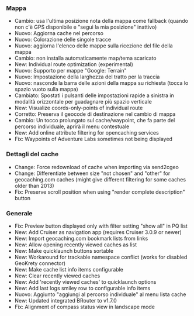 ### Mappa
- Cambio: usa l'ultima posizione nota della mappa come fallback (quando non c'è GPS disponibile e "segui la mia posizione" inattivo)
- Nuovo: Aggiorna cache nel percorso
- Nuovo: Colorazione delle singole tracce
- Nuovo: aggiorna l'elenco delle mappe sulla ricezione del file della mappa
- Cambio: non installa automaticamente map/tema scaricato
- New: Individual route optimization (experimental)
- Nuovo: Supporto per mappe "Google: Terrain"
- Nuovo: Impostazione della larghezza del tratto per la traccia
- Nuovo: nasconde la barra delle azioni della mappa su richiesta (tocca lo spazio vuoto sulla mappa)
- Cambiato: Spostati i pulsanti delle impostazioni rapide a sinistra in modalità orizzontale per guadagnare più spazio verticale
- New: Visualize coords-only-points of individual route
- Corretto: Preserva il geocode di destinazione nel cambio di mappa
- Cambio: Un tocco prolungato sul cache/waypoint, che fa parte del percorso individuale, aprirà il menu contestuale
- New: Add online attribute filtering for opencaching services
- Fix: Waypoints of Adventure Labs sometimes not being displayed

### Dettagli del cache
- Change: Force redownload of cache when importing via send2cgeo
- Change: Differentiate between size "not chosen" and "other" for geocaching.com caches (might give different filtering for some caches older than 2013)
- Fix: Preserve scroll position when using "render complete description" button

### Generale
- Fix: Preview button displayed only with filter setting "show all" in PQ list
- New: Add Cruiser as navigation app (requires Cruiser 3.0.9 or newer)
- New: Import geocaching.com bookmark lists from links
- New: Allow opening recently viewed caches as list
- New: Make quicklaunch buttons sortable
- New: Workaround for trackable namespace conflict (works for disabled GeoKrety connector)
- New: Make cache list info items configurable
- New: Clear recently viewed caches
- New: Add 'recently viewed caches' to quicklaunch options
- New: Add last logs smiley row to configurable info items
- Nuovo: Aggiunto "aggiungi al percorso individuale" al menu lista cache
- New: Updated integrated BRouter to v1.7.0
- Fix: Alignment of compass status view in landscape mode
